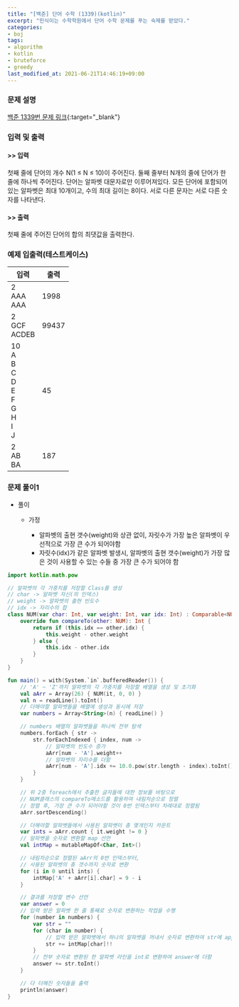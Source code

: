 ```yaml
---
title: "[백준] 단어 수학 (1339)(kotlin)"
excerpt: "민식이는 수학학원에서 단어 수학 문제를 푸는 숙제를 받았다."
categories:
- boj
tags:
- algorithm
- kotlin
- bruteforce
- greedy
last_modified_at: 2021-06-21T14:46:19+09:00
---
```



### 문제 설명
[백준 1339번 문제 링크](https://www.acmicpc.net/problem/1339#description){:target="_blank"}




### 입력 및 출력
#### >> 입력
첫째 줄에 단어의 개수 N(1 ≤ N ≤ 10)이 주어진다. 둘째 줄부터 N개의 줄에 단어가 한 줄에 하나씩 주어진다. 단어는 알파벳 대문자로만 이루어져있다. 모든 단어에 포함되어 있는 알파벳은 최대 10개이고, 수의 최대 길이는 8이다. 서로 다른 문자는 서로 다른 숫자를 나타낸다.



#### >> 출력
첫째 줄에 주어진 단어의 합의 최댓값을 출력한다.





### 예제 입출력(테스트케이스)


|입력|출력|
|-----|------|
|2<br>AAA<br>AAA|1998|
|2<br>GCF<br>ACDEB|99437|
|10<br>A<br>B<br>C<br>D<br>E<br>F<br>G<br>H<br>I<br>J|45|
|2<br>AB<br>BA|187|




### 문제 풀이1
* 풀이

  * 가정

    * 알파벳의 출현 갯수(weight)와 상관 없이, 자릿수가 가장 높은 알파벳이 우선적으로 가장 큰 수가 되어야함
    * 자릿수(idx)가 같은 알파벳 발생시, 알파벳의 출현 갯수(weight)가 가장 많은 것이 사용할 수 있는 수들 중 가장 큰 수가 되어야 함


  
```kotlin
import kotlin.math.pow

// 알파벳의 각 가중치를 저장할 Class를 생성
// char -> 알파벳 자신(의 인덱스)
// weight -> 알파벳의 출현 빈도수
// idx -> 자리수의 합
class NUM(var char: Int, var weight: Int, var idx: Int) : Comparable<NUM> {
    override fun compareTo(other: NUM): Int {
        return if (this.idx == other.idx) {
            this.weight - other.weight
        } else {
            this.idx - other.idx
        }
    }
}

fun main() = with(System.`in`.bufferedReader()) {
    // 'A' ~ 'Z'까지 알파벳의 각 가중치를 저장할 배열을 생성 및 초기화
    val aArr = Array(26) { NUM(it, 0, 0) }
    val n = readLine().toInt()
    // 더해야할 알파벳들을 배열에 생성과 동시에 저장
    var numbers = Array<String>(n) { readLine() }

    // numbers 배열의 알파벳들을 하나씩 전부 탐색
    numbers.forEach { str ->
        str.forEachIndexed { index, num ->
            // 알파벳의 빈도수 증가
            aArr[num - 'A'].weight++
            // 알파벳의 자리수를 더함
            aArr[num - 'A'].idx += 10.0.pow(str.length - index).toInt()
        }
    }

    // 위 2중 foreach에서 추출한 글자들에 대한 정보를 바탕으로
    // NUM클래스의 compareTo메소드를 활용하여 내림차순으로 정렬
    // 정렬 후, 가장 큰 수가 되어야할 것이 0번 인덱스부터 차례대로 정렬됨
    aArr.sortDescending()

    // 더해야할 알파벳들에서 사용된 알파벳이 총 몇개인지 카운트
    var ints = aArr.count { it.weight != 0 }
    // 알파벳을 숫자로 변환할 map 선언
    val intMap = mutableMapOf<Char, Int>()

    // 내림차순으로 정렬된 aArr의 0번 인덱스부터,
    // 사용된 알파벳의 총 갯수까지 숫자로 변환
    for (i in 0 until ints) {
        intMap['A' + aArr[i].char] = 9 - i
    }

    // 결과를 저장할 변수 선언
    var answer = 0
    // 입력 받은 알파벳 한 줄 통째로 숫자로 변환하는 작업을 수행
    for (number in numbers) {
        var str = ""
        for (char in number) {
            // 입력 받은 알파벳에서 하나의 알파벳을 꺼내서 숫자로 변환하여 str에 append
            str += intMap[char]!!
        }
        // 전부 숫자로 변환된 한 알파벳 라인을 int로 변환하여 answer에 더함
        answer += str.toInt()
    }

    // 다 더해진 숫자들을 출력
    println(answer)
}
```